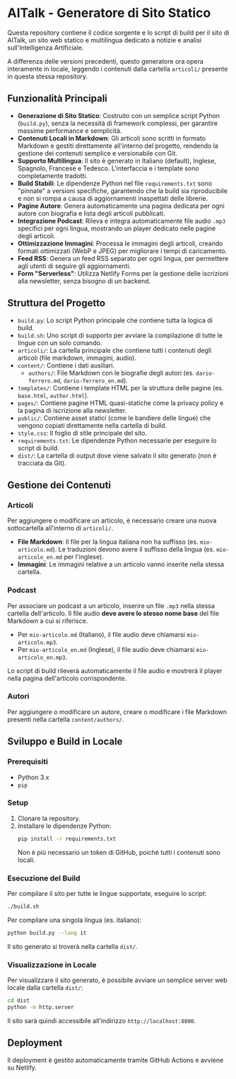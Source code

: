 # AITalk - Generatore di Sito Statico

Questa repository contiene il codice sorgente e lo script di build per il sito di AITalk, un sito web statico e multilingua dedicato a notizie e analisi sull'Intelligenza Artificiale.

A differenza delle versioni precedenti, questo generatore ora opera interamente in locale, leggendo i contenuti dalla cartella `articoli/` presente in questa stessa repository.

## Funzionalità Principali

- **Generazione di Sito Statico**: Costruito con un semplice script Python (`build.py`), senza la necessità di framework complessi, per garantire massime performance e semplicità.
- **Contenuti Locali in Markdown**: Gli articoli sono scritti in formato Markdown e gestiti direttamente all'interno del progetto, rendendo la gestione dei contenuti semplice e versionabile con Git.
- **Supporto Multilingua**: Il sito è generato in Italiano (default), Inglese, Spagnolo, Francese e Tedesco. L'interfaccia e i template sono completamente tradotti.
- **Build Stabili**: Le dipendenze Python nel file `requirements.txt` sono "pinnate" a versioni specifiche, garantendo che la build sia riproducibile e non si rompa a causa di aggiornamenti inaspettati delle librerie.
- **Pagine Autore**: Genera automaticamente una pagina dedicata per ogni autore con biografia e lista degli articoli pubblicati.
- **Integrazione Podcast**: Rileva e integra automaticamente file audio `.mp3` specifici per ogni lingua, mostrando un player dedicato nelle pagine degli articoli.
- **Ottimizzazione Immagini**: Processa le immagini degli articoli, creando formati ottimizzati (WebP e JPEG) per migliorare i tempi di caricamento.
- **Feed RSS**: Genera un feed RSS separato per ogni lingua, per permettere agli utenti di seguire gli aggiornamenti.
- **Form "Serverless"**: Utilizza Netlify Forms per la gestione delle iscrizioni alla newsletter, senza bisogno di un backend.

## Struttura del Progetto

- `build.py`: Lo script Python principale che contiene tutta la logica di build.
- `build.sh`: Uno script di supporto per avviare la compilazione di tutte le lingue con un solo comando.
- `articoli/`: La cartella principale che contiene tutti i contenuti degli articoli (file markdown, immagini, audio).
- `content/`: Contiene i dati ausiliari.
  - `authors/`: File Markdown con le biografie degli autori (es. `dario-ferrero.md`, `dario-ferrero_en.md`).
- `templates/`: Contiene i template HTML per la struttura delle pagine (es. `base.html`, `author.html`).
- `pages/`: Contiene pagine HTML quasi-statiche come la privacy policy e la pagina di iscrizione alla newsletter.
- `public/`: Contiene asset statici (come le bandiere delle lingue) che vengono copiati direttamente nella cartella di build.
- `style.css`: Il foglio di stile principale del sito.
- `requirements.txt`: Le dipendenze Python necessarie per eseguire lo script di build.
- `dist/`: La cartella di output dove viene salvato il sito generato (non è tracciata da Git).

## Gestione dei Contenuti

### Articoli

Per aggiungere o modificare un articolo, è necessario creare una nuova sottocartella all'interno di `articoli/`.
- **File Markdown**: Il file per la lingua italiana non ha suffisso (es. `mio-articolo.md`). Le traduzioni devono avere il suffisso della lingua (es. `mio-articolo_en.md` per l'inglese).
- **Immagini**: Le immagini relative a un articolo vanno inserite nella stessa cartella.

### Podcast

Per associare un podcast a un articolo, inserire un file `.mp3` nella stessa cartella dell'articolo. Il file audio **deve avere lo stesso nome base** del file Markdown a cui si riferisce.
- Per `mio-articolo.md` (Italiano), il file audio deve chiamarsi `mio-articolo.mp3`.
- Per `mio-articolo_en.md` (Inglese), il file audio deve chiamarsi `mio-articolo_en.mp3`.

Lo script di build rileverà automaticamente il file audio e mostrerà il player nella pagina dell'articolo corrispondente.

### Autori

Per aggiungere o modificare un autore, creare o modificare i file Markdown presenti nella cartella `content/authors/`.

## Sviluppo e Build in Locale

### Prerequisiti

- Python 3.x
- `pip`

### Setup

1.  Clonare la repository.
2.  Installare le dipendenze Python:
    ```bash
    pip install -r requirements.txt
    ```
    Non è più necessario un token di GitHub, poiché tutti i contenuti sono locali.

### Esecuzione del Build

Per compilare il sito per tutte le lingue supportate, eseguire lo script:
```bash
./build.sh
```
Per compilare una singola lingua (es. italiano):
```bash
python build.py --lang it
```
Il sito generato si troverà nella cartella `dist/`.

### Visualizzazione in Locale

Per visualizzare il sito generato, è possibile avviare un semplice server web locale dalla cartella `dist/`:
```bash
cd dist
python -m http.server
```
Il sito sarà quindi accessibile all'indirizzo `http://localhost:8000`.

## Deployment

Il deployment è gestito automaticamente tramite GitHub Actions e avviene su Netlify.
